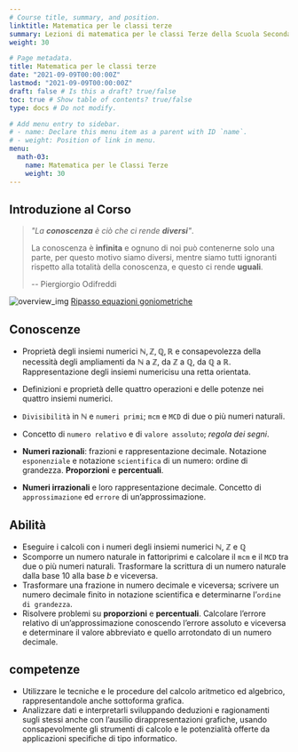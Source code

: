 ```yaml
---
# Course title, summary, and position.
linktitle: Matematica per le classi terze
summary: Lezioni di matematica per le classi Terze della Scuola Secondaria di Secondo Grado.
weight: 30

# Page metadata.
title: Matematica per le classi terze
date: "2021-09-09T00:00:00Z"
lastmod: "2021-09-09T00:00:00Z"
draft: false # Is this a draft? true/false
toc: true # Show table of contents? true/false
type: docs # Do not modify.

# Add menu entry to sidebar.
# - name: Declare this menu item as a parent with ID `name`.
# - weight: Position of link in menu.
menu:
  math-03:
    name: Matematica per le Classi Terze
    weight: 30
---
```


## Introduzione al Corso

> _"La **conoscenza** è ciò che ci rende **diversi**"_.
>
> La conoscenza è **infinita** e ognuno di noi può contenerne solo una parte, per questo motivo siamo diversi, mentre siamo tutti ignoranti rispetto alla totalità della conoscenza, e questo ci rende **uguali**.
>
> -- Piergiorgio Odifreddi

![overview_img](../night.jpeg)
[Ripasso equazioni goniometriche](./3CS_ripasso.pdf)

## Conoscenze

- Proprietà degli insiemi numerici $\mathbb{N}, \mathbb{Z}, \mathbb{Q}, \mathbb{R}$ e consapevolezza della necessità degli ampliamenti da $\mathbb{N}$ a $\mathbb{Z}$, da $\mathbb{Z}$ a $\mathbb{Q}$, da $\mathbb{Q}$ a $\mathbb{R}$.
  Rappresentazione degli insiemi numericisu una retta orientata.
- Definizioni e proprietà delle quattro operazioni e delle potenze nei quattro insiemi numerici.

- `Divisibilità` in $\mathbb{N}$ e `numeri primi`;
  `mcm` e `MCD` di due o più numeri naturali.

- Concetto di `numero relativo` e di `valore assoluto`; _regola dei segni_.

- **Numeri razionali**: frazioni e rappresentazione decimale.
  Notazione `esponenziale` e notazione `scientifica` di un numero: ordine di grandezza.
  **Proporzioni** e **percentuali**.

- **Numeri irrazionali** e loro rappresentazione decimale.
  Concetto di `approssimazione` ed `errore` di un’approssimazione.

## Abilità

- Eseguire i calcoli con i numeri degli insiemi numerici $\mathbb{N}$, $\mathbb{Z}$ e $\mathbb{Q}$
- Scomporre un numero naturale in fattoriprimi e calcolare il `mcm` e il `MCD` tra due o più numeri naturali.
  Trasformare la scrittura di un numero naturale dalla base $10$ alla base $b$ e viceversa.
- Trasformare una frazione in numero decimale e viceversa;
  scrivere un numero decimale finito in notazione scientifica e determinarne l’`ordine di grandezza`.
- Risolvere problemi su **proporzioni** e **percentuali**.
  Calcolare l’errore relativo di un’approssimazione conoscendo l’errore assoluto e viceversa e determinare il valore abbreviato e quello arrotondato di un numero decimale.

## competenze

- Utilizzare le tecniche e le procedure del calcolo aritmetico ed algebrico, rappresentandole anche sottoforma grafica.
- Analizzare dati e interpretarli sviluppando deduzioni e ragionamenti sugli stessi anche con l’ausilio dirappresentazioni grafiche, usando consapevolmente gli strumenti di calcolo e le potenzialità offerte da applicazioni specifiche di tipo informatico.
